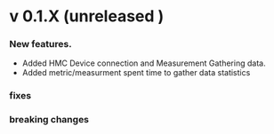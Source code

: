 
# v 0.1.X  (unreleased )
### New features.
*  Added HMC Device connection and Measurement Gathering data.
*  Added  metric/measurment spent time to gather data statistics 

### fixes

### breaking changes
